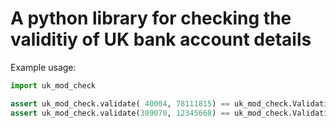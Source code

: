 # A python library for checking the validitiy of UK bank account details

Example usage:

```python
import uk_mod_check

assert uk_mod_check.validate( 40004, 78111815) == uk_mod_check.ValidationResult(result=True, known_sort_code=True, substitute_sort_code=None)
assert uk_mod_check.validate(309070, 12345668) == uk_mod_check.ValidationResult(result=True, known_sort_code=True, substitute_sort_code=309634)
```
